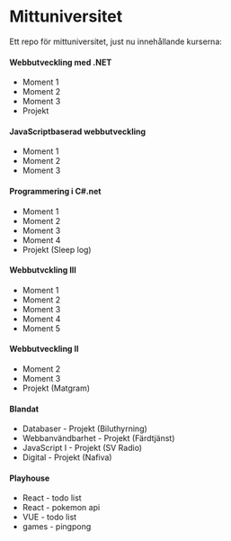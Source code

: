 # Mittuniversitet
Ett repo för mittuniversitet, just nu innehållande kurserna:

#### Webbutveckling med .NET
* Moment 1
* Moment 2
* Moment 3
* Projekt 

#### JavaScriptbaserad webbutveckling
* Moment 1
* Moment 2
* Moment 3 

#### Programmering i C#.net
* Moment 1
* Moment 2
* Moment 3 
* Moment 4
* Projekt (Sleep log)

#### Webbutvckling III
* Moment 1
* Moment 2
* Moment 3
* Moment 4
* Moment 5

#### Webbutveckling II
* Moment 2 
* Moment 3
* Projekt (Matgram)

#### Blandat
* Databaser - Projekt (Biluthyrning)
* Webbanvändbarhet - Projekt (Färdtjänst)
* JavaScript I - Projekt (SV Radio)
* Digital - Projekt (Nafiva)

#### Playhouse
* React - todo list 
* React - pokemon api
* VUE - todo list 
* games - pingpong